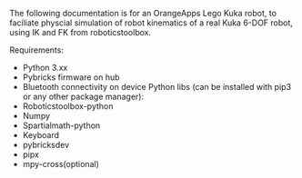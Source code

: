 The following documentation is for an OrangeApps Lego Kuka robot, to faciliate physcial simulation of robot kinematics of a real Kuka 6-DOF robot, using IK and FK from roboticstoolbox.

Requirements:
  - Python 3.xx
  - Pybricks firmware on hub
  - Bluetooth connectivity on device
Python libs (can be installed with pip3 or any other package manager):
  - Roboticstoolbox-python
  - Numpy
  - Spartialmath-python
  - Keyboard
  - pybricksdev
  - pipx
  - mpy-cross(optional)
